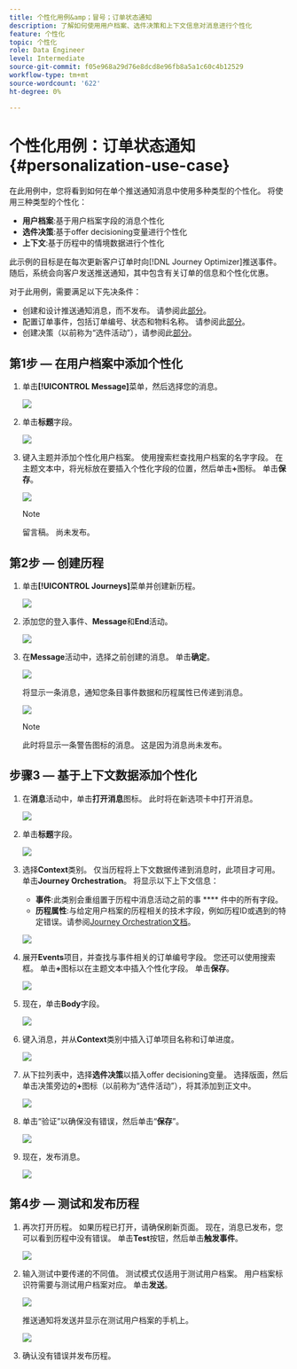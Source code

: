 ```yaml
---
title: 个性化用例&amp；冒号；订单状态通知
description: 了解如何使用用户档案、选件决策和上下文信息对消息进行个性化
feature: 个性化
topic: 个性化
role: Data Engineer
level: Intermediate
source-git-commit: f05e968a29d76e8dcd8e96fb8a5a1c60c4b12529
workflow-type: tm+mt
source-wordcount: '622'
ht-degree: 0%

---
```



# 个性化用例：订单状态通知 {#personalization-use-case}

在此用例中，您将看到如何在单个推送通知消息中使用多种类型的个性化。 将使用三种类型的个性化：

* **用户档案**:基于用户档案字段的消息个性化
* **选件决策**:基于offer decisioning变量进行个性化
* **上下文**:基于历程中的情境数据进行个性化

此示例的目标是在每次更新客户订单时向[!DNL Journey Optimizer]推送事件。 随后，系统会向客户发送推送通知，其中包含有关订单的信息和个性化优惠。

对于此用例，需要满足以下先决条件：

* 创建和设计推送通知消息，而不发布。 请参阅此[部分](../create-message.md)。
* 配置订单事件，包括订单编号、状态和物料名称。 请参阅此[部分](../event/about-events.md)。
* 创建决策（以前称为“选件活动”），请参阅此[部分](../offers/offer-activities/create-offer-activities.md)。

## 第1步 — 在用户档案中添加个性化

1. 单击&#x200B;**[!UICONTROL Message]**&#x200B;菜单，然后选择您的消息。

   ![](assets/perso-uc.png)

1. 单击&#x200B;**标题**&#x200B;字段。

   ![](assets/perso-uc2.png)

1. 键入主题并添加个性化用户档案。 使用搜索栏查找用户档案的名字字段。 在主题文本中，将光标放在要插入个性化字段的位置，然后单击&#x200B;**+**&#x200B;图标。 单击&#x200B;**保存**。

   ![](assets/perso-uc3.png)

   >[!NOTE]
   >
   >留言稿。 尚未发布。

## 第2步 — 创建历程

1. 单击&#x200B;**[!UICONTROL Journeys]**&#x200B;菜单并创建新历程。

   ![](assets/perso-uc4.png)

1. 添加您的登入事件、**Message**&#x200B;和&#x200B;**End**&#x200B;活动。

   ![](assets/perso-uc5.png)

1. 在&#x200B;**Message**&#x200B;活动中，选择之前创建的消息。 单击&#x200B;**确定**。

   ![](assets/perso-uc6.png)

   将显示一条消息，通知您条目事件数据和历程属性已传递到消息。

   ![](assets/perso-uc7.png)

   >[!NOTE]
   >
   >此时将显示一条警告图标的消息。 这是因为消息尚未发布。

## 步骤3 — 基于上下文数据添加个性化

1. 在&#x200B;**消息**&#x200B;活动中，单击&#x200B;**打开消息**&#x200B;图标。 此时将在新选项卡中打开消息。

   ![](assets/perso-uc8.png)

1. 单击&#x200B;**标题**&#x200B;字段。

   ![](assets/perso-uc9.png)

1. 选择&#x200B;**Context**&#x200B;类别。 仅当历程将上下文数据传递到消息时，此项目才可用。 单击&#x200B;**Journey Orchestration**。 将显示以下上下文信息：

   * **事件**:此类别会重组置于历程中消息活动之前的事 **** 件中的所有字段。
   * **历程属性**:与给定用户档案的历程相关的技术字段，例如历程ID或遇到的特定错误。请参阅[Journey Orchestration文档](https://experienceleague.adobe.com/docs/journeys/using/building-advanced-conditions-journeys/syntax/journey-properties.html#building-advanced-conditions-journeys)。

   ![](assets/perso-uc10.png)

1. 展开&#x200B;**Events**&#x200B;项目，并查找与事件相关的订单编号字段。 您还可以使用搜索框。 单击&#x200B;**+**&#x200B;图标以在主题文本中插入个性化字段。 单击&#x200B;**保存**。

   ![](assets/perso-uc11.png)

1. 现在，单击&#x200B;**Body**&#x200B;字段。

   ![](assets/perso-uc12.png)

1. 键入消息，并从&#x200B;**Context**&#x200B;类别中插入订单项目名称和订单进度。

   ![](assets/perso-uc13.png)

1. 从下拉列表中，选择&#x200B;**选件决策**&#x200B;以插入offer decisioning变量。 选择版面，然后单击决策旁边的&#x200B;**+**&#x200B;图标（以前称为“选件活动”），将其添加到正文中。

   ![](assets/perso-uc14.png)

1. 单击“验证”以确保没有错误，然后单击“**保存**”。

   ![](assets/perso-uc15.png)

1. 现在，发布消息。

   ![](assets/perso-uc16.png)

## 第4步 — 测试和发布历程

1. 再次打开历程。 如果历程已打开，请确保刷新页面。 现在，消息已发布，您可以看到历程中没有错误。 单击&#x200B;**Test**&#x200B;按钮，然后单击&#x200B;**触发事件**。

   ![](assets/perso-uc17.png)

1. 输入测试中要传递的不同值。 测试模式仅适用于测试用户档案。 用户档案标识符需要与测试用户档案对应。 单击&#x200B;**发送**。

   ![](assets/perso-uc18.png)

   推送通知将发送并显示在测试用户档案的手机上。

   ![](assets/perso-uc19.png)

1. 确认没有错误并发布历程。

